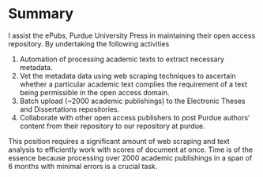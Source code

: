 # Summary

I assist the ePubs, Purdue University Press in maintaining their open access repository. By undertaking
the following activities

1. Automation of processing academic texts to extract necessary metadata.
1. Vet the metadata data using web scraping techniques to ascertain whether a particular 
academic text complies the requirement of a text being permissible in the open access domain.
1. Batch upload (~2000 academic publishings) to the Electronic Theses and Dissertations repositories.
1. Collaborate with other open access publishers to post Purdue authors' content from their
repository to our repository at purdue.

This position requires a significant amount of web scraping and text analysis to efficiently
work with scores of document at once. Time is of the essence because processing over 2000 academic publishings
in a span of 6 months with minimal errors is a crucial task.
